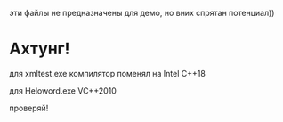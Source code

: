 ﻿эти файлы не предназначены для демо, но вних спрятан потенциал))

# Ахтунг!

для xmltest.exe компилятор поменял на Intel C++18

для Heloword.exe VC++2010

проверяй!

###### 